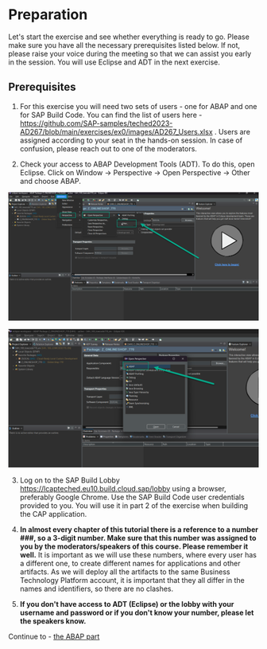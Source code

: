 # Preparation

Let's start the exercise and see whether everything is ready to go.
Please make sure you have all the necessary prerequisites listed below. If not, please raise your voice during the meeting so that we can assist you early in the session. You will use Eclipse and ADT in the next exercise.

## Prerequisites

1. For this exercise you will need two sets of users - one for ABAP and one for SAP Build Code. You can find the list of users here - https://github.com/SAP-samples/teched2023-AD267/blob/main/exercises/ex0/images/AD267_Users.xlsx . Users are assigned according to your seat in the hands-on session. In case of confusion, please reach out to one of the moderators.

2. Check your access to ABAP Development Tools (ADT). To do this, open Eclipse. Click on Window -> Perspective -> Open Perspective -> Other and choose ABAP.

![](images/eclipse_open_pers.png)

![](images/open_abap.png)

3. Log on to the SAP Build Lobby https://lcapteched.eu10.build.cloud.sap/lobby using a browser, preferably Google Chrome. Use the SAP Build Code user credentials provided to you. You will use it in part 2 of the exercise when building the CAP application.

4. **In almost every chapter of this tutorial there is a reference to a number ###, so a 3-digit number. Make sure that this number was assigned to you by the moderators/speakers of this course. Please remember it well.** It is important as we will use these numbers, where every user has a different one, to create different names for applications and other artifacts. As we will deploy all the artifacts to the same Business Technology Platform account, it is important that they all differ in the names and identifiers, so there are no clashes.

5. **If you don't have access to ADT (Eclipse) or the lobby with your username and password or if you don't know your number, please let the speakers know.**

Continue to - [the ABAP part](../rap/README.md) 
